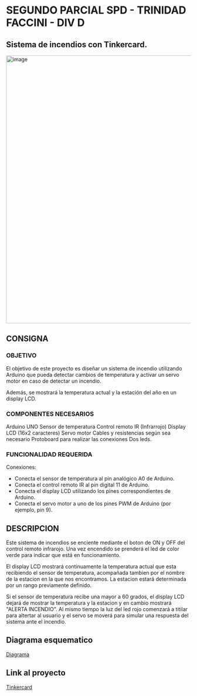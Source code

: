 # SEGUNDO PARCIAL SPD - TRINIDAD FACCINI - DIV D 

## Sistema de incendios con Tinkercard.

<img width="728" alt="image" src="https://github.com/trinifaccini/segundo_parcial_spd/assets/78211732/e9c067b3-25f2-4ad0-ab81-5856a6c54c6f">

## CONSIGNA

### OBJETIVO 

El objetivo de este proyecto es diseñar un sistema de incendio utilizando Arduino que pueda detectar cambios de temperatura y activar un servo motor en caso de detectar un incendio.

Además, se mostrará la temperatura actual y la estación del año en un display LCD.

### COMPONENTES NECESARIOS

Arduino UNO
Sensor de temperatura
Control remoto IR (Infrarrojo)
Display LCD (16x2 caracteres)
Servo motor
Cables y resistencias según sea necesario
Protoboard para realizar las conexiones
Dos leds.

### FUNCIONALIDAD REQUERIDA

Conexiones:

- Conecta el sensor de temperatura al pin analógico A0 de Arduino.
- Conecta el control remoto IR al pin digital 11 de Arduino.
- Conecta el display LCD utilizando los pines correspondientes de Arduino.
- Conecta el servo motor a uno de los pines PWM de Arduino (por ejemplo, pin 9).

## DESCRIPCION

Este sistema de incendios se enciente mediante el boton de ON y OFF del control remoto infrarojo.
Una vez encendido se prenderá el led de color verde para indicar que está en funcionamiento.

El display LCD mostrará continuamente la temperatura actual que esta recibiendo el sensor de temperatura, acompañada tambien por el nombre de la estacion en la que nos encontramos. 
La estacion estará determinada por un rango previamente definido. 

Si el sensor de temperatura recibe una mayor a 60 grados, el display LCD dejará de mostrar la temperatura y la estacion y en cambio mostrará "ALERTA INCENDIO". Al mismo tiempo la luz del led rojo comenzará a titilar para altertar al usuario y el servo se moverá para simular una respuesta del sistema ante el incendio. 

## Diagrama esquematico

[Diagrama](https://github.com/trinifaccini/segundo_parcial_spd/blob/master/2DO_PARCIAL.pdf)

## Link al proyecto
[Tinkercard](https://www.tinkercad.com/things/l4OVtfaXYId-2do-parcial/editel?sharecode=pA9d3ynYB5pWP86FNbq1-eeV0V3HCdgNy893OjeqSKo)
